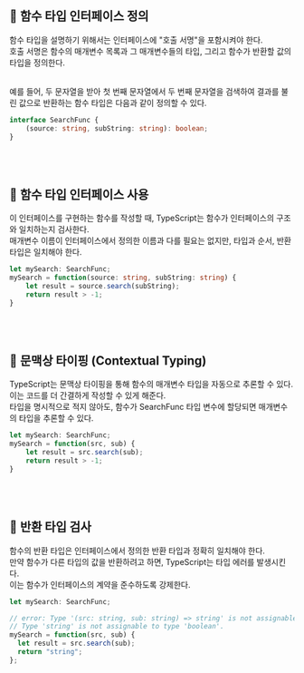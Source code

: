 ## 🐽 함수 타입 인터페이스 정의

함수 타입을 설명하기 위해서는 인터페이스에 "호출 서명"을 포함시켜야 한다.<br/>
호출 서명은 함수의 매개변수 목록과 그 매개변수들의 타입, 그리고 함수가 반환할 값의 타입을 정의한다.<br/><br/>

예를 들어, 두 문자열을 받아 첫 번째 문자열에서 두 번째 문자열을 검색하여 결과를 불린 값으로 반환하는 함수 타입은 다음과 같이 정의할 수 있다.

```TypeScript
interface SearchFunc {
    (source: string, subString: string): boolean;
}
```

<br/><br/>

## 🐽 함수 타입 인터페이스 사용

이 인터페이스를 구현하는 함수를 작성할 때, TypeScript는 함수가 인터페이스의 구조와 일치하는지 검사한다.<br/>
매개변수 이름이 인터페이스에서 정의한 이름과 다를 필요는 없지만, 타입과 순서, 반환 타입은 일치해야 한다.

```TypeScript
let mySearch: SearchFunc;
mySearch = function(source: string, subString: string) {
    let result = source.search(subString);
    return result > -1;
}
```

<br/><br/>

## 🐽 문맥상 타이핑 (Contextual Typing)

TypeScript는 문맥상 타이핑을 통해 함수의 매개변수 타입을 자동으로 추론할 수 있다.<br/>
이는 코드를 더 간결하게 작성할 수 있게 해준다.<br/>
타입을 명시적으로 적지 않아도, 함수가 SearchFunc 타입 변수에 할당되면 매개변수의 타입을 추론할 수 있다.

```TypeScript
let mySearch: SearchFunc;
mySearch = function(src, sub) {
    let result = src.search(sub);
    return result > -1;
}
```

<br/><br/>

## 🐽 반환 타입 검사

함수의 반환 타입은 인터페이스에서 정의한 반환 타입과 정확히 일치해야 한다.<br/>
만약 함수가 다른 타입의 값을 반환하려고 하면, TypeScript는 타입 에러를 발생시킨다.<br/>
이는 함수가 인터페이스의 계약을 준수하도록 강제한다.

```TypeScript
let mySearch: SearchFunc;

// error: Type '(src: string, sub: string) => string' is not assignable to type 'SearchFunc'.
// Type 'string' is not assignable to type 'boolean'.
mySearch = function(src, sub) {
  let result = src.search(sub);
  return "string";
};
```
